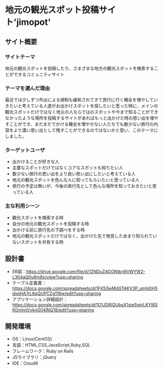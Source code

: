 # 地元の観光スポット投稿サイト'jimopot'
## サイト概要
### サイトテーマ
地元の観光スポットを投稿したり、さまざまな地方の観光スポットを検索することができるコミュニティサイト

### テーマを選んだ理由
最近では少しずつ外出による規制も緩和されてきて旅行に行く機会を増やしていきたいと考えている人達がお出かけスポットを探したいと思った時に、メインの観光スポットだけではなく地元の人ならではのスポットや今まで知ることができなかったような場所を投稿するサイトがあればもっと出かけた時の思い出を増やすことができ、まだまだでかける機会を増やせない人たちでも数少ない旅行の内容をより濃い思い出として残すことができるのではないかと思い、このテーマにしました。

### ターゲットユーザ
- 出かけることが好きな人
- 主要なスポットだけではなくコアなスポットも知りたい人
- 数少ない旅行の思い出をより良い思い出にしたいと考えている人
- 地元の観光スポットを色んな人に知ってもらいたいと思っている人
- 旅行の予定は無いが、今後の旅行先として色んな場所を知っておきたいと思っている人

### 主な利用シーン
- 観光スポットを検索する時
- 自分の地元の観光スポットを投稿する時
- 出かける前に旅行先の下調べをする時
- 地元の観光スポットだけではなく、出かけた先で発見したあまり知られていないスポットを共有する時

## 設計書
- ER図：https://drive.google.com/file/d/1ZNDuZAGONtkri9VWYW2-L304aQ0u6m8s/view?usp=sharing  
- テーブル定義書：https://docs.google.com/spreadsheets/d/1FK5i5eMdGTAKV3P_smhi0H5dxpHA7rLKeQUPCZg119w/edit?usp=sharing
- アプリケーション詳細設計：https://docs.google.com/spreadsheets/d/1O1JD6IQUbuX1sjeSwirLKYl8SKDmlvtVvknG04iNQ18/edit?usp=sharing

## 開発環境
- OS：Linux(CentOS)
- 言語：HTML,CSS,JavaScript,Ruby,SQL
- フレームワーク：Ruby on Rails
- JSライブラリ：jQuery
- IDE：Cloud9